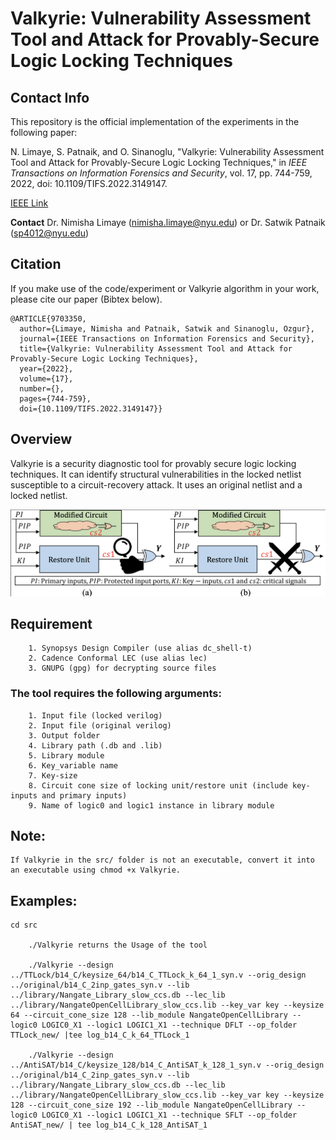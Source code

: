 # Valkyrie: Vulnerability Assessment Tool and Attack for Provably-Secure Logic Locking Techniques
## Contact Info
This repository is the official implementation of the experiments in the following paper:

N. Limaye, S. Patnaik, and O. Sinanoglu, "Valkyrie: Vulnerability Assessment Tool and Attack for Provably-Secure Logic Locking Techniques," in *IEEE Transactions on Information Forensics and Security*, vol. 17, pp. 744-759, 2022, doi: 10.1109/TIFS.2022.3149147.

[IEEE Link](https://ieeexplore.ieee.org/document/9703350)

**Contact**
Dr. Nimisha Limaye (nimisha.limaye@nyu.edu) or Dr. Satwik Patnaik (sp4012@nyu.edu)
## Citation
If you make use of the code/experiment or Valkyrie algorithm in your work, please cite our paper (Bibtex below).
```
@ARTICLE{9703350,
  author={Limaye, Nimisha and Patnaik, Satwik and Sinanoglu, Ozgur},
  journal={IEEE Transactions on Information Forensics and Security},
  title={Valkyrie: Vulnerability Assessment Tool and Attack for Provably-Secure Logic Locking Techniques},
  year={2022},
  volume={17},
  number={},
  pages={744-759},
  doi={10.1109/TIFS.2022.3149147}}
```
## Overview
Valkyrie is a security diagnostic tool for provably secure logic locking techniques. It can identify structural vulnerabilities in the locked netlist susceptible to a circuit-recovery attack. It uses an original netlist and a locked netlist.

![Valkyrie](./Valkyrie.png)

## Requirement
        1. Synopsys Design Compiler (use alias dc_shell-t)
        2. Cadence Conformal LEC (use alias lec)
        3. GNUPG (gpg) for decrypting source files

### The tool requires the following arguments:
        1. Input file (locked verilog)
        2. Input file (original verilog)
        3. Output folder
        4. Library path (.db and .lib)
        5. Library module
        6. Key_variable name
        7. Key-size
        8. Circuit cone size of locking unit/restore unit (include key-inputs and primary inputs)
        9. Name of logic0 and logic1 instance in library module

## Note:
	If Valkyrie in the src/ folder is not an executable, convert it into an executable using chmod +x Valkyrie.
 
## Examples:
	cd src

        ./Valkyrie returns the Usage of the tool

        ./Valkyrie --design ../TTLock/b14_C/keysize_64/b14_C_TTLock_k_64_1_syn.v --orig_design ../original/b14_C_2inp_gates_syn.v --lib ../library/Nangate_Library_slow_ccs.db --lec_lib ../library/NangateOpenCellLibrary_slow_ccs.lib --key_var key --keysize 64 --circuit_cone_size 128 --lib_module NangateOpenCellLibrary --logic0 LOGIC0_X1 --logic1 LOGIC1_X1 --technique DFLT --op_folder TTLock_new/ |tee log_b14_C_k_64_TTLock_1

        ./Valkyrie --design ../AntiSAT/b14_C/keysize_128/b14_C_AntiSAT_k_128_1_syn.v --orig_design ../original/b14_C_2inp_gates_syn.v --lib ../library/Nangate_Library_slow_ccs.db --lec_lib ../library/NangateOpenCellLibrary_slow_ccs.lib --key_var key --keysize 128 --circuit_cone_size 192 --lib_module NangateOpenCellLibrary --logic0 LOGIC0_X1 --logic1 LOGIC1_X1 --technique SFLT --op_folder AntiSAT_new/ | tee log_b14_C_k_128_AntiSAT_1
        

